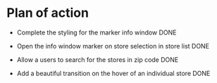 # Plan of action

- Complete the styling for the marker info window  DONE

- Open the info window marker on store selection in store list  DONE

- Allow a users to search for the stores in zip code  DONE

- Add a beautiful transition on the hover of an individual store  DONE